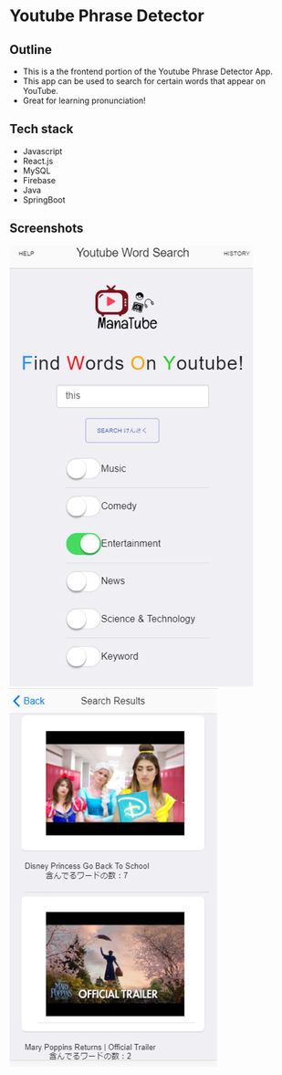 # Youtube Phrase Detector

## Outline
- This is a the frontend portion of the Youtube Phrase Detector App.
- This app can be used to search for certain words that appear on YouTube.
- Great for learning pronunciation!

## Tech stack
- Javascript
- React.js
- MySQL
- Firebase
- Java
- SpringBoot

## Screenshots
![top](1.png)
![search](2.png)
